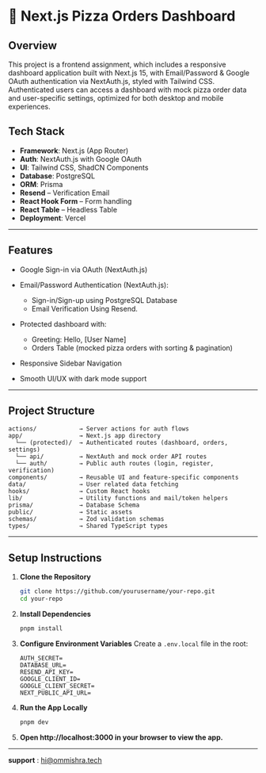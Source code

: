 
# 🍕 Next.js Pizza Orders Dashboard

## Overview

This project is a frontend assignment, which includes a responsive dashboard application built with Next.js 15, with Email/Password & Google OAuth authentication via NextAuth.js, styled with Tailwind CSS. Authenticated users can access a dashboard with mock pizza order data and user-specific settings, optimized for both desktop and mobile experiences.

## Tech Stack

* **Framework**: Next.js (App Router)
* **Auth**: NextAuth.js with Google OAuth
* **UI**: Tailwind CSS, ShadCN Components
* **Database**: PostgreSQL
* **ORM**: Prisma
* **Resend** – Verification Email
* **React Hook Form** – Form handling
* **React Table** – Headless Table
* **Deployment**: Vercel

---

## Features

* Google Sign-in via OAuth (NextAuth.js)
* Email/Password Authentication (NextAuth.js):

  * Sign-in/Sign-up using PostgreSQL Database
  * Email Verification Using Resend.
  
* Protected dashboard with:

  * Greeting: Hello, \[User Name]
  * Orders Table (mocked pizza orders with sorting & pagination)
* Responsive Sidebar Navigation
* Smooth UI/UX with dark mode support

---

## Project Structure

```
actions/            → Server actions for auth flows
app/                → Next.js app directory
  └── (protected)/  → Authenticated routes (dashboard, orders, settings)
  └── api/          → NextAuth and mock order API routes
  └── auth/         → Public auth routes (login, register, verification)
components/         → Reusable UI and feature-specific components
data/               → User related data fetching
hooks/              → Custom React hooks
lib/                → Utility functions and mail/token helpers
prisma/             → Database Schema
public/             → Static assets
schemas/            → Zod validation schemas
types/              → Shared TypeScript types
```

---

## Setup Instructions

1. **Clone the Repository**

   ```bash
   git clone https://github.com/yourusername/your-repo.git
   cd your-repo
   ```

2. **Install Dependencies**

   ```bash
   pnpm install
   ```

3. **Configure Environment Variables**
   Create a `.env.local` file in the root:

   ```
   AUTH_SECRET=
   DATABASE_URL=
   RESEND_API_KEY=
   GOOGLE_CLIENT_ID=
   GOOGLE_CLIENT_SECRET=
   NEXT_PUBLIC_API_URL=
   ```

4. **Run the App Locally**

   ```bash
   pnpm dev
   ```

5. **Open http://localhost:3000 in your browser to view the app.**
---

**support** : [hi@ommishra.tech](mailto:hi@ommishra.tech)






